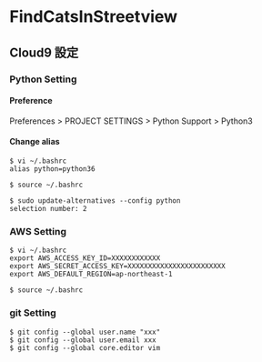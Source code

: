# FindCatsInStreetview

## Cloud9 設定

### Python Setting

#### Preference

Preferences > PROJECT SETTINGS > Python Support > Python3

#### Change alias

```
$ vi ~/.bashrc
alias python=python36

$ source ~/.bashrc

$ sudo update-alternatives --config python
selection number: 2
```

### AWS Setting

```
$ vi ~/.bashrc
export AWS_ACCESS_KEY_ID=XXXXXXXXXXXX
export AWS_SECRET_ACCESS_KEY=XXXXXXXXXXXXXXXXXXXXXXXX
export AWS_DEFAULT_REGION=ap-northeast-1

$ source ~/.bashrc
```

### git Setting

```
$ git config --global user.name "xxx"
$ git config --global user.email xxx
$ git config --global core.editor vim
```